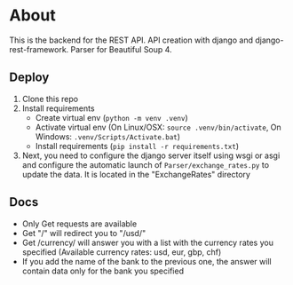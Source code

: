 <h1>About</h1>
This is the backend for the REST API. API creation with django and django-rest-framework. Parser for Beautiful Soup 4.
<h2>Deploy</h2>
<ol>
  <li>Clone this repo</li>
  <li>Install requirements
    <ul>
      <li>Create virtual env (<code>python -m venv .venv</code>)</li>
      <li>Activate virtual env (On Linux/OSX: <code>source .venv/bin/activate</code>, On Windows: <code>.venv/Scripts/Activate.bat</code>)</li>
      <li>Install requirements (<code>pip install -r requirements.txt</code>)</li>
    </ul>
  </li>
  <li>Next, you need to configure the django server itself using wsgi or asgi and configure the automatic launch of <code>Parser/exchange_rates.py</code> to update the data. It is located in the "ExchangeRates" directory</li>
</ol>
<h2>Docs</h2>
<ul>
  <li>Only Get requests are available</li>
  <li>Get "/" will redirect you to "/usd/"</li>
  <li>Get /currency/ will answer you with a list with the currency rates you specified (Available currency rates: usd, eur, gbp, chf)</li>
  <li>If you add the name of the bank to the previous one, the answer will contain data only for the bank you specified</li>
</ul>

